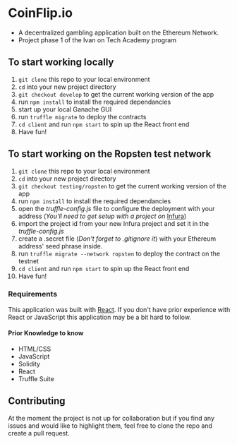 
# CoinFlip.io
- A decentralized gambling application built on the Ethereum Network.
- Project phase 1 of the Ivan on Tech Academy program

## To start working locally
1. `git clone` this repo to your local environment
2. `cd` into your new project directory
3. `git checkout develop` to get the current working version of the app
4. run `npm install` to install the required dependancies
5. start up your local Ganache GUI
6. run `truffle migrate` to deploy the contracts
7. `cd client` and run `npm start` to spin up the React front end
8. Have fun!

## To start working on the Ropsten test network
1. `git clone` this repo to your local environment
2. `cd` into your new project directory
3. `git checkout testing/ropsten` to get the current working version of the app
4. run `npm install` to install the required dependancies
5. open the *truffle-config.js* file to configure the deployment with your address (*You'll need to get setup with a project on* [Infura](https://infura.io/))
6. import the project id from your new Infura project and set it in the *truffle-config.js*
7. create a .secret file (*Don't forget to .gitignore it*) with your Ethereum address' seed phrase inside.
6. run `truffle migrate --network ropsten` to deploy the contract on the testnet
7. `cd client` and run `npm start` to spin up the React front end
8. Have fun!

### Requirements
This application was built with [React](https://reactjs.org/). If you don't have prior experience with React or JavaScript this application may be a bit hard to follow.

#### Prior Knowledge to know
- HTML/CSS
- JavaScript
- Solidity
- React
- Truffle Suite

## Contributing
At the moment the project is not up for collaboration but if you find any issues and would like to highlight them, feel free to clone the repo and create a pull request.
